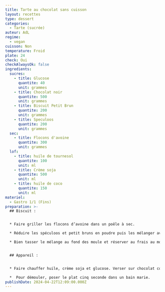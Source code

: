 ```yaml
---
title: Tarte au chocolat sans cuisson
layout: recettes
type: dessert
categories:
  - Tarte (sucrée)
auteur: AdL
regime:
  - vegan
cuisson: Non
temperature: Froid
plate: 24
check: Oui
checkAlwaysOk: false
ingredients:
  sucres:
    - title: Glucose
      quantite: 40
      unit: grammes
    - title: Chocolat noir
      quantite: 500
      unit: grammes
    - title: Biscuit Petit Brun
      quantite: 200
      unit: grammes
    - title: Speculoos
      quantite: 200
      unit: grammes
  sec:
    - title: Flocons d'avoine
      quantite: 300
      unit: grammes
  lof:
    - title: huile de tournesol
      quantite: 100
      unit: ml
    - title: Crème soja
      quantite: 500
      unit: ml
    - title: huile de coco
      quantite: 150
      unit: ml
materiel:
  - Gastro 1/1 (Fins)
preparation: >-
  ## Biscuit :


  * Faire griller les flocons d’avoine dans un poêle à sec.

  * Réduire les spéculoos et petit bruns en poudre puis les mélanger avec les flocons d’avoine. Enfin, ajouter l’huile coco fondue.

  * Bien tasser le mélange au fond des moule et réserver au frais au moins une heure.


  ## Appareil :


  * Faire chauffer huile, crème soja et glucose. Verser sur chocolat concassé.

  *  Pour démouler, poser le plat cinq seconde dans un bain marie.
publishDate: 2024-04-22T12:09:00.000Z
---
```

